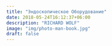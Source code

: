 ```yaml
---
title: "Эндоскопическое Оборудование"
date: 2018-05-24T16:12:37+06:00
description: "RICHARD WOLF"
image: "img/photo-man-book.jpg"
draft: false
---
```


